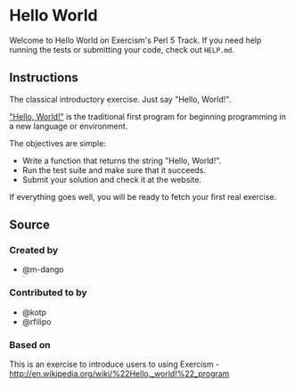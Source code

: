 # Hello World

Welcome to Hello World on Exercism's Perl 5 Track.
If you need help running the tests or submitting your code, check out `HELP.md`.

## Instructions

The classical introductory exercise. Just say "Hello, World!".

["Hello, World!"](http://en.wikipedia.org/wiki/%22Hello,_world!%22_program) is
the traditional first program for beginning programming in a new language
or environment.

The objectives are simple:

- Write a function that returns the string "Hello, World!".
- Run the test suite and make sure that it succeeds.
- Submit your solution and check it at the website.

If everything goes well, you will be ready to fetch your first real exercise.

## Source

### Created by

- @m-dango

### Contributed to by

- @kotp
- @rfilipo

### Based on

This is an exercise to introduce users to using Exercism - http://en.wikipedia.org/wiki/%22Hello,_world!%22_program